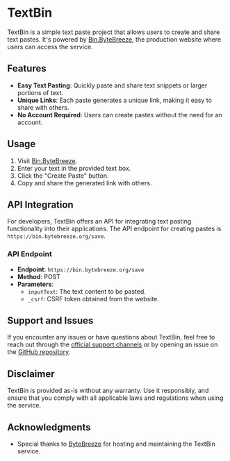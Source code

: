 # TextBin

TextBin is a simple text paste project that allows users to create and share text pastes. It's powered by [Bin.ByteBreeze](https://bin.bytebreeze.org/), the production website where users can access the service.

## Features

- **Easy Text Pasting**: Quickly paste and share text snippets or larger portions of text.
- **Unique Links**: Each paste generates a unique link, making it easy to share with others.
- **No Account Required**: Users can create pastes without the need for an account.

## Usage

1. Visit [Bin.ByteBreeze](https://bin.bytebreeze.org/).
2. Enter your text in the provided text box.
3. Click the "Create Paste" button.
4. Copy and share the generated link with others.

## API Integration

For developers, TextBin offers an API for integrating text pasting functionality into their applications. The API endpoint for creating pastes is `https://bin.bytebreeze.org/save`.

### API Endpoint

- **Endpoint**: `https://bin.bytebreeze.org/save`
- **Method**: POST
- **Parameters**:
  - `inputText`: The text content to be pasted.
  - `_csrf`: CSRF token obtained from the website.

## Support and Issues

If you encounter any issues or have questions about TextBin, feel free to reach out through the [official support channels](https://bin.bytebreeze.org/support) or by opening an issue on the [GitHub repository](https://github.com/yourusername/your-repo).

## Disclaimer

TextBin is provided as-is without any warranty. Use it responsibly, and ensure that you comply with all applicable laws and regulations when using the service.

## Acknowledgments

- Special thanks to [ByteBreeze](https://bytebreeze.org/) for hosting and maintaining the TextBin service.
